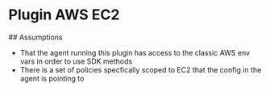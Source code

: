 # Plugin AWS EC2

## Assumptions

- That the agent running this plugin has access to the classic AWS env vars in order to use SDK methods
- There is a set of policies specfically scoped to EC2 that the config in the agent is pointing to

